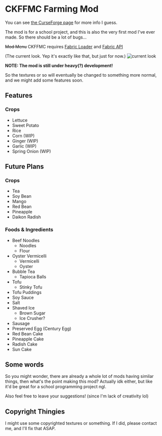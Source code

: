 # CKFFMC Farming Mod

You can see [the CurseForge page](https://www.curseforge.com/minecraft/mc-mods/ckfarm) for more info I guess.

The mod is for a school project, and this is also the very first mod I've ever made. So there should be a lot of bugs...

~~Mod Menu~~ CKFFMC requires [Fabric Loader](https://fabricmc.net/use/) and [Fabric API](https://www.curseforge.com/minecraft/mc-mods/fabric-api)

(The current look. Yep it's exactly like that, but just for now.)
![current look](https://media.forgecdn.net/attachments/thumbnails/314/185/310/172/2020-09-24_22.png)

**NOTE: The mod is still under heavy(?) development!**

So the textures or so will eventually be changed to something more normal, and we might add some features soon.

## Features

### Crops

- Lettuce
- Sweet Potato
- Rice
- Corn (WIP)
- Ginger (WIP)
- Garlic (WIP)
- Spring Onion (WIP)

## Future Plans

### Crops
- Tea
- Soy Bean
- Mango
- Red Bean
- Pineapple
- Daikon Radish

### Foods & Ingredients
- Beef Noodles
    - Noodles
    - Flour
- Oyster Vermicelli
    - Vermicelli
    - Oyster
- Bubble Tea
    - Tapioca Balls
- Tofu
    - Stinky Tofu
- Tofu Puddings
- Soy Sauce
- Salt
- Shaved Ice
    - Brown Sugar
    - Ice Crusher?
- Sausage
- Preserved Egg (Century Egg)
- Red Bean Cake
- Pineapple Cake
- Radish Cake
- Sun Cake

## Some words

So you might wonder, there are already a whole lot of mods having similar things, then what's the point making this
 mod? Actually idk either, but like it'd be great for a school programming project ngl.

Also feel free to leave your suggestions! (since I'm lack of creativity lol)

## Copyright Thingies

I might use some copyrighted textures or something. If I did, please contact me, and I'll fix that ASAP.
